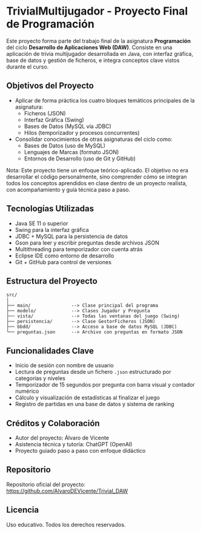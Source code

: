 # TrivialMultijugador - Proyecto Final de Programación

Este proyecto forma parte del trabajo final de la asignatura **Programación** del ciclo **Desarrollo de Aplicaciones Web (DAW)**. Consiste en una aplicación de trivia multijugador desarrollada en Java, con interfaz gráfica, base de datos y gestión de ficheros, e integra conceptos clave vistos durante el curso.

## Objetivos del Proyecto

- Aplicar de forma práctica los cuatro bloques temáticos principales de la asignatura:
  - Ficheros (JSON)
  - Interfaz Gráfica (Swing)
  - Bases de Datos (MySQL vía JDBC)
  - Hilos (temporizador y procesos concurrentes)
- Consolidar conocimientos de otras asignaturas del ciclo como:
  - Bases de Datos (uso de MySQL)
  - Lenguajes de Marcas (formato JSON)
  - Entornos de Desarrollo (uso de Git y GitHub)

Nota: Este proyecto tiene un enfoque teórico-aplicado. El objetivo no era desarrollar el código personalmente, sino comprender cómo se integran todos los conceptos aprendidos en clase dentro de un proyecto realista, con acompañamiento y guía técnica paso a paso.

## Tecnologías Utilizadas

- Java SE 11 o superior
- Swing para la interfaz gráfica
- JDBC + MySQL para la persistencia de datos
- Gson para leer y escribir preguntas desde archivos JSON
- Multithreading para temporizador con cuenta atrás
- Eclipse IDE como entorno de desarrollo
- Git + GitHub para control de versiones

## Estructura del Proyecto

```
src/
│
├── main/               --> Clase principal del programa
├── modelo/             --> Clases Jugador y Pregunta
├── vista/              --> Todas las ventanas del juego (Swing)
├── persistencia/       --> Clase GestorFicheros (JSON)
├── bbdd/               --> Acceso a base de datos MySQL (JDBC)
└── preguntas.json      --> Archivo con preguntas en formato JSON
```

## Funcionalidades Clave

- Inicio de sesión con nombre de usuario
- Lectura de preguntas desde un fichero `.json` estructurado por categorías y niveles
- Temporizador de 15 segundos por pregunta con barra visual y contador numérico
- Cálculo y visualización de estadísticas al finalizar el juego
- Registro de partidas en una base de datos y sistema de ranking

## Créditos y Colaboración

- Autor del proyecto: Álvaro de Vicente
- Asistencia técnica y tutoría: ChatGPT (OpenAI)
- Proyecto guiado paso a paso con enfoque didáctico

## Repositorio

Repositorio oficial del proyecto:  
https://github.com/AlvaroDEVicente/Trivial_DAW

## Licencia

Uso educativo. Todos los derechos reservados.
